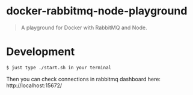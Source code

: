# docker-rabbitmq-node-playground

> A playground for Docker with RabbitMQ and Node.

# Development

```bash
$ just type ./start.sh in your terminal
```

Then you can check connections in rabbitmq dashboard here: http://localhost:15672/
